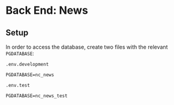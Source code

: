 # Back End: News
## Setup 
In order to access the database, create two files with the relevant `PGDATABASE`:

`.env.development`
```dotenv
PGDATABASE=nc_news
```
`.env.test`
```dotenv
PGDATABASE=nc_news_test
```
